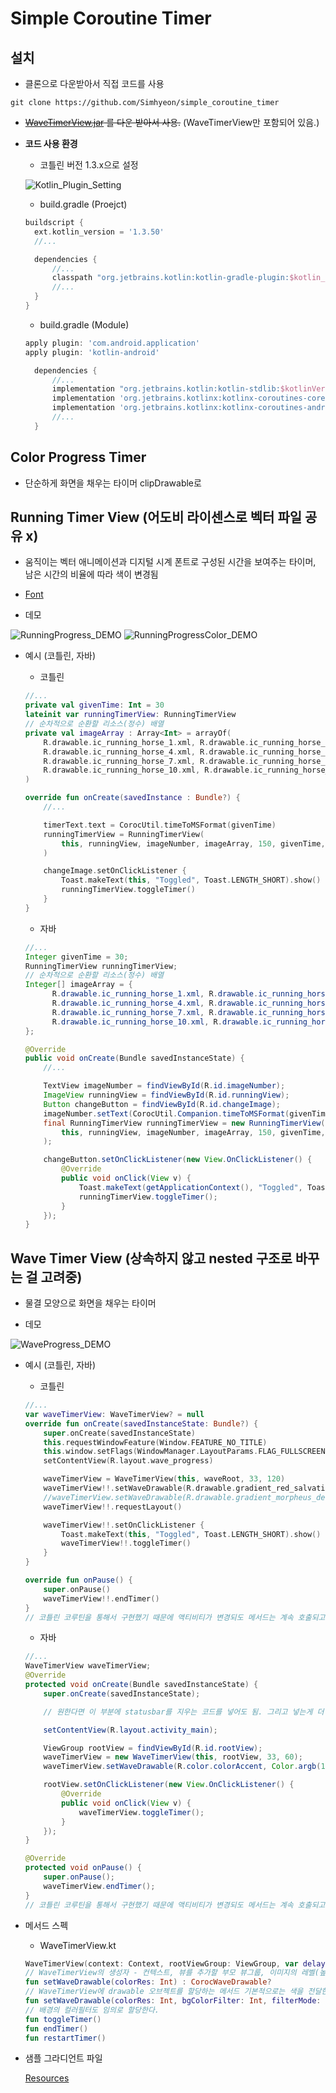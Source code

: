 # Simple Coroutine Timer

## 설치

- 클론으로 다운받아서 직접 코드를 사용

```git
git clone https://github.com/Simhyeon/simple_coroutine_timer
```

- ~~[WaveTimerView.jar](https://github.com/Simhyeon/simple_coroutine_timer/blob/master/WaveTimerView.jar) 를 다운 받아서 사용.~~ (WaveTimerView만 포함되어 있음.)

- **코드 사용 환경**

  - 코틀린 버전 1.3.x으로 설정

  ![Kotlin_Plugin_Setting](kotlin_plugin_setting.png)

  - build.gradle (Proejct)

  ```gradle
  buildscript {
    ext.kotlin_version = '1.3.50'
    //...

    dependencies {
        //...
        classpath "org.jetbrains.kotlin:kotlin-gradle-plugin:$kotlin_version"
        //...
    }
  }

  ```

  - build.gradle (Module)

  ```gradle
  apply plugin: 'com.android.application'
  apply plugin: 'kotlin-android'

    dependencies {
        //...
        implementation "org.jetbrains.kotlin:kotlin-stdlib:$kotlinVersion"
        implementation 'org.jetbrains.kotlinx:kotlinx-coroutines-core:1.2.1'
        implementation 'org.jetbrains.kotlinx:kotlinx-coroutines-android:1.1.1'
        //...
    }

  ```

## Color Progress Timer

- 단순하게 화면을 채우는 타이머 clipDrawable로 

## Running Timer View (어도비 라이센스로 벡터 파일 공유 x) 

- 움직이는 벡터 애니메이션과 디지털 시계 폰트로 구성된 시간을 보여주는 타이머, 남은 시간의 비율에 따라 색이 변경됨

- [Font](https://www.dafont.com/alarm-clock.font)

- 데모

![RunningProgress_DEMO](RunningProgress.gif) ![RunningProgressColor_DEMO](RunningProgress_Color.gif) 

- 예시 (코틀린, 자바)

  - 코틀린
  
  ```kotlin
  //...
  private val givenTime: Int = 30
  lateinit var runningTimerView: RunningTimerView
  // 순차적으로 순환할 리소스(정수) 배열
  private val imageArray : Array<Int> = arrayOf(
      R.drawable.ic_running_horse_1.xml, R.drawable.ic_running_horse_2.xml, R.drawable.ic_running_horse_3.xml, 
      R.drawable.ic_running_horse_4.xml, R.drawable.ic_running_horse_5.xml, R.drawable.ic_running_horse_6.xml, 
      R.drawable.ic_running_horse_7.xml, R.drawable.ic_running_horse_8.xml, R.drawable.ic_running_horse_9.xml, 
      R.drawable.ic_running_horse_10.xml, R.drawable.ic_running_horse_11.xml, R.drawable.ic_running_horse_12.xml
  )

  override fun onCreate(savedInstance : Bundle?) {
      //...

      timerText.text = CorocUtil.timeToMSFormat(givenTime)
      runningTimerView = RunningTimerView(
          this, runningView, imageNumber, imageArray, 150, givenTime, R.color.neonGreen, R.color.neonRed
      )

      changeImage.setOnClickListener {
          Toast.makeText(this, "Toggled", Toast.LENGTH_SHORT).show()
          runningTimerView.toggleTimer()
      }
  }
  ```
  
  - 자바
  
  ```Java
  //...
  Integer givenTime = 30;
  RunningTimerView runningTimerView;
  // 순차적으로 순환할 리소스(정수) 배열
  Integer[] imageArray = {
        R.drawable.ic_running_horse_1.xml, R.drawable.ic_running_horse_2.xml, R.drawable.ic_running_horse_3.xml, 
        R.drawable.ic_running_horse_4.xml, R.drawable.ic_running_horse_5.xml, R.drawable.ic_running_horse_6.xml, 
        R.drawable.ic_running_horse_7.xml, R.drawable.ic_running_horse_8.xml, R.drawable.ic_running_horse_9.xml, 
        R.drawable.ic_running_horse_10.xml, R.drawable.ic_running_horse_11.xml, R.drawable.ic_running_horse_12.xml
  };

  @Override
  public void onCreate(Bundle savedInstanceState) {
      //...

      TextView imageNumber = findViewById(R.id.imageNumber);
      ImageView runningView = findViewById(R.id.runningView);
      Button changeButton = findViewById(R.id.changeImage);
      imageNumber.setText(CorocUtil.Companion.timeToMSFormat(givenTime));
      final RunningTimerView runningTimerView = new RunningTimerView(
          this, runningView, imageNumber, imageArray, 150, givenTime, R.color.neonGreen, R.color.neonRed
      );

      changeButton.setOnClickListener(new View.OnClickListener() {
          @Override
          public void onClick(View v) {
              Toast.makeText(getApplicationContext(), "Toggled", Toast.LENGTH_SHORT).show();
              runningTimerView.toggleTimer();
          }
      });
  }
  ```
  
## Wave Timer View (상속하지 않고 nested 구조로 바꾸는 걸 고려중)

- 물결 모양으로 화면을 채우는 타이머

- 데모

![WaveProgress_DEMO](WaveProgress.gif)

- 예시 (코틀린, 자바)

  - 코틀린

  ```kotlin
  //...
  var waveTimerView: WaveTimerView? = null
  override fun onCreate(savedInstanceState: Bundle?) {
      super.onCreate(savedInstanceState)
      this.requestWindowFeature(Window.FEATURE_NO_TITLE)
      this.window.setFlags(WindowManager.LayoutParams.FLAG_FULLSCREEN, WindowManager.LayoutParams.FLAG_FULLSCREEN)
      setContentView(R.layout.wave_progress)

      waveTimerView = WaveTimerView(this, waveRoot, 33, 120)
      waveTimerView!!.setWaveDrawable(R.drawable.gradient_red_salvation, Color.argb(100,255,255,255), PorterDuff.Mode.SCREEN)
      //waveTimerView.setWaveDrawable(R.drawable.gradient_morpheus_den, Color.argb(0,255,255,255), PorterDuff.Mode.SRC)
      waveTimerView!!.requestLayout()

      waveTimerView!!.setOnClickListener {
          Toast.makeText(this, "Toggled", Toast.LENGTH_SHORT).show()
          waveTimerView!!.toggleTimer()
      }
  }

  override fun onPause() {
      super.onPause()
      waveTimerView!!.endTimer()
  }
  // 코틀린 코루틴을 통해서 구현했기 때문에 액티비티가 변경되도 메서드는 계속 호출되고 있으므로 인위적으로 endTimer()를 호출해줘야 함.
  ```

  - 자바

  ```java
  //...
  WaveTimerView waveTimerView;
  @Override
  protected void onCreate(Bundle savedInstanceState) {
      super.onCreate(savedInstanceState);

      // 원한다면 이 부분에 statusbar를 지우는 코드를 넣어도 됨. 그리고 넣는게 더 이뻐보임.

      setContentView(R.layout.activity_main);

      ViewGroup rootView = findViewById(R.id.rootView);
      waveTimerView = new WaveTimerView(this, rootView, 33, 60);
      waveTimerView.setWaveDrawable(R.color.colorAccent, Color.argb(100, 255, 255, 255), PorterDuff.Mode.SCREEN);

      rootView.setOnClickListener(new View.OnClickListener() {
          @Override
          public void onClick(View v) {
              waveTimerView.toggleTimer();
          }
      });
  }

  @Override
  protected void onPause() {
      super.onPause();
      waveTimerView.endTimer();
  }
  // 코틀린 코루틴을 통해서 구현했기 때문에 액티비티가 변경되도 메서드는 계속 호출되고 있으므로 인위적으로 endTimer()를 호출해줘야 함.
  ```

- 메서드 스펙

  - WaveTimerView.kt

   ```kotlin
   WaveTimerView(context: Context, rootViewGroup: ViewGroup, var delayMilliSeconds: Int, var durationS: Int) : ImageView(context)
   // WaveTimerView의 생성자 - 컨텍스트, 뷰를 추가할 부모 뷰그룹, 이미지의 레벨(높이) 상승 간격, 타이머 총시간(초) 
   fun setWaveDrawable(colorRes: Int) : CorocWaveDrawable?
   // WaveTimerView에 drawable 오브젝트를 할당하는 메서드 기본적으로는 색을 전달한다. gradient Color도 가능
   fun setWaveDrawable(colorRes: Int, bgColorFilter: Int, filterMode: PorterDuff.Mode = PorterDuff.Mode.SRC) : CorocWaveDrawable?
   // 배경의 컬러필터도 임의로 할당한다.
   fun toggleTimer() 
   fun endTimer() 
   fun restartTimer() 
   ```

- 샘플 그라디언트 파일

  [Resources](https://github.com/Simhyeon/simple_coroutine_timer/tree/master/app/src/main/res/drawable)
